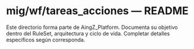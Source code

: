# mig/wf/tareas_acciones — README

Este directorio forma parte de AingZ_Platform. Documenta su objetivo dentro del RuleSet, arquitectura y ciclo de vida. Completar detalles específicos según corresponda.
